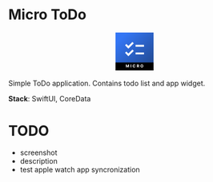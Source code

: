#  Micro ToDo

<p align="center">
<img src="MicroToDo/MicroToDo/Assets.xcassets/AppIcon.appiconset/AppIcon~ios-marketing.png" width="15%" alt="MicroNotes Logo" />
</p>

Simple ToDo application.
Contains todo list and app widget.

**Stack**: SwiftUI, CoreData

# TODO

- screenshot
- description
- test apple watch app syncronization
